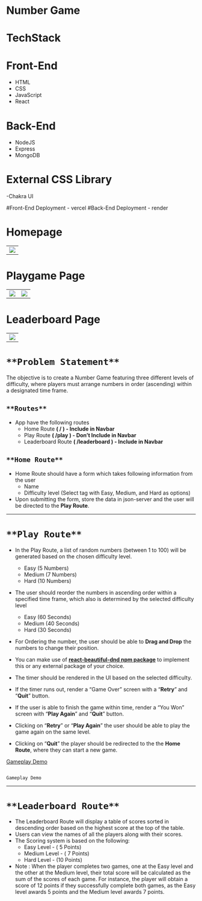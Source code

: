 # Number Game

# TechStack
 # Front-End
- HTML
- CSS
- JavaScript
- React

# Back-End
- NodeJS
- Express
- MongoDB

# External CSS Library
-Chakra UI

#Front-End Deployment - vercel
#Back-End Deployment - render

# Homepage
<table>
  <tr>
    <td valign="top"><img src="https://user-images.githubusercontent.com/112858852/232585033-d4b36517-e978-4a84-bf8b-5df458c0c6ea.png"/></td>
    
  </tr>
</table>

# Playgame Page
<table>
  <tr>
    <td valign="top"><img src="https://user-images.githubusercontent.com/112858852/232585542-5f114e29-2af1-4d02-b33a-eb5a828b2d54.png"/></td>
    <td valign="top"><img src="https://user-images.githubusercontent.com/112858852/232585633-7dd115fe-9531-43e7-bf2a-b9a451859a39.png"/></td>
  </tr>
</table>

# Leaderboard Page
<table>
  <tr>
    <td valign="top"><img src="https://user-images.githubusercontent.com/112858852/232585658-12dbd855-8df8-426c-8df9-fa4df39a7dde.png"/></td>
  </tr>
</table>



# `**Problem Statement**`

The objective is to create a Number Game featuring three different levels of difficulty, where players must arrange numbers in order (ascending) within a designated time frame.

## `**Routes**`

- App have the following routes
    - Home Route **( / ) - Include in Navbar**
    - Play Route  **( /play ) - Don’t Include in Navbar**
    - Leaderboard Route **( /leaderboard ) - Include in Navbar**

## `**Home Route**`

- Home Route should have a form which takes following information from the user
    - Name
    - Difficulty level (Select tag with Easy, Medium, and Hard as options)
- Upon submitting the form, store the data in json-server and the user will be directed to the **Play Route**.

---

# `**Play Route**`

- In the Play Route, a list of random numbers (between 1 to 100)  will be generated based on the chosen difficulty level.
    - Easy (5 Numbers)
    - Medium (7 Numbers)
    - Hard (10 Numbers)

- The user should reorder the numbers in ascending order within a specified time frame, which also is determined by the selected difficulty level
    - Easy (60 Seconds)
    - Medium (40 Seconds)
    - Hard (30 Seconds)

- For Ordering the number, the user should be able to **Drag and Drop** the numbers to change their position.
- You can make use of [**react-beautiful-dnd npm package**](https://www.npmjs.com/package/react-beautiful-dnd) to implement this or any external package of your choice.

- The timer should be rendered in the UI based on the selected difficulty.
- If the timer runs out, render a “Game Over” screen with a “**Retry**” and “**Quit**” button.
- If the user is able to finish the game within time, render a “You Won” screen with “**Play Again**” and “**Quit**” button.
- Clicking on “**Retry**” or “**Play Again**”  the user should be able to play the game again on the same level.
- Clicking on “**Quit**” the player should be redirected to the the **Home Route**, where they can start a new game.

[                                                                          Gameplay Demo](https://s3-us-west-2.amazonaws.com/secure.notion-static.com/76c40691-5884-4434-a7ee-b051391b0d43/video3101943016.mp4)

                                                                          Gameplay Demo

---

# `**Leaderboard Route**`

- The Leaderboard Route will display a table of scores sorted in descending order based on the highest score at the top of the table.
- Users can view the names of all the players along with their scores.
- The Scoring system is based on the following:
    - Easy Level - ( 5 Points)
    - Medium Level - ( 7 Points)
    - Hard Level - (10 Points)
- Note : When the player completes two games, one at the Easy level and the other at the Medium level, their total score will be calculated as the sum of the scores of each game. For instance, the player will obtain a score of 12 points if they successfully complete both games, as the Easy level awards 5 points and the Medium level awards 7 points.
